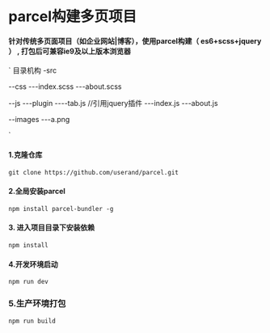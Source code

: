 # parcel构建多页项目

#### 针对传统多页面项目（如企业网站|博客），使用parcel构建（ es6+scss+jquery ）  ,  打包后可兼容ie9及以上版本浏览器


`
  目录机构
  -src
 
  --css
  ---index.scss
  ---about.scss
  
  --js
  ---plugin
  ----tab.js   //引用jquery插件
  ---index.js
  ---about.js
  
  --images
  ---a.png
  
`

#### 1.克隆仓库
`
git clone https://github.com/userand/parcel.git
`
#### 2.全局安装parcel
`
npm install parcel-bundler -g
`
#### 3. 进入项目目录下安装依赖
`
npm install 
`
#### 4.开发环境启动
`
npm run dev
`

### 5.生产环境打包
`
npm run build
`

